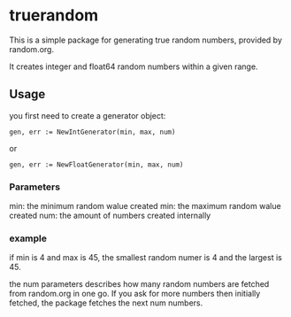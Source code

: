 # truerandom

This is a simple package for generating true random numbers, provided by random.org.

It creates integer and float64 random numbers within a given range.

## Usage

you first need to create a generator object:

```gen, err := NewIntGenerator(min, max, num)```

or

```gen, err := NewFloatGenerator(min, max, num)```

### Parameters

min: the minimum random walue created
min: the maximum random walue created
num: the amount of numbers created internally

### example

if min is 4 and max is 45, the smallest random numer is 4 and the largest is 45.

the num parameters describes how many random numbers are fetched from random.org in one go. If you ask for more numbers then initially fetched, the package fetches the next num numbers.